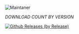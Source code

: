 ![Maintaner](https://img.shields.io/badge/maintainer-XtremeOrnob-blue)

*_DOWNLOAD COUNT BY VERSION_*

[![Github Releases (by Release)](https://img.shields.io/github/downloads/XO-Builds/xdroidOSS/INA.XD.12.0.r2-101904-beryllium.OBT/total.svg)](https://github.com/XO-Builds/xdroidOSS/releases)
